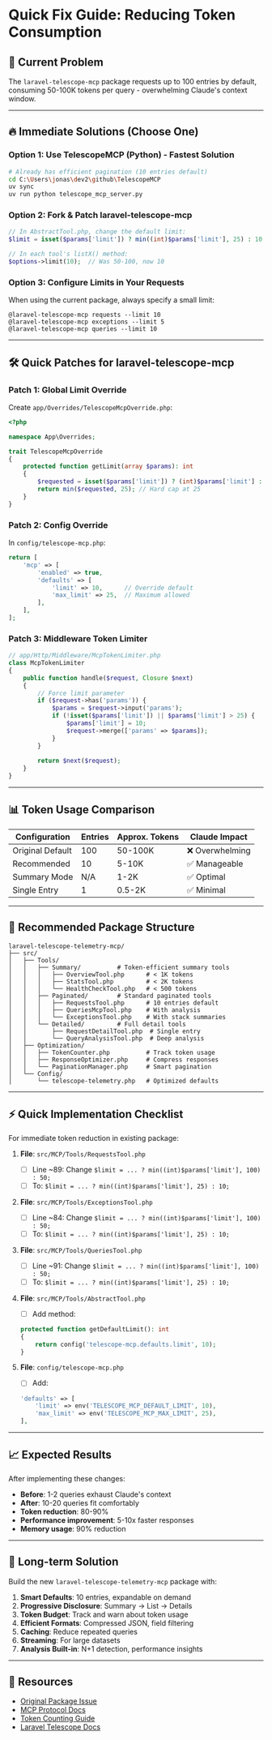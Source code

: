 # Quick Fix Guide: Reducing Token Consumption

## 🚨 Current Problem
The `laravel-telescope-mcp` package requests up to 100 entries by default, consuming 50-100K tokens per query - overwhelming Claude's context window.

---

## 🔥 Immediate Solutions (Choose One)

### Option 1: Use TelescopeMCP (Python) - Fastest Solution
```bash
# Already has efficient pagination (10 entries default)
cd C:\Users\jonas\dev2\github\TelescopeMCP
uv sync
uv run python telescope_mcp_server.py
```

### Option 2: Fork & Patch laravel-telescope-mcp
```php
// In AbstractTool.php, change the default limit:
$limit = isset($params['limit']) ? min((int)$params['limit'], 25) : 10;  // Was 100, now 10

// In each tool's listX() method:
$options->limit(10);  // Was 50-100, now 10
```

### Option 3: Configure Limits in Your Requests
When using the current package, always specify a small limit:
```
@laravel-telescope-mcp requests --limit 10
@laravel-telescope-mcp exceptions --limit 5
@laravel-telescope-mcp queries --limit 10
```

---

## 🛠️ Quick Patches for laravel-telescope-mcp

### Patch 1: Global Limit Override
Create `app/Overrides/TelescopeMcpOverride.php`:
```php
<?php

namespace App\Overrides;

trait TelescopeMcpOverride
{
    protected function getLimit(array $params): int
    {
        $requested = isset($params['limit']) ? (int)$params['limit'] : 10;
        return min($requested, 25); // Hard cap at 25
    }
}
```

### Patch 2: Config Override
In `config/telescope-mcp.php`:
```php
return [
    'mcp' => [
        'enabled' => true,
        'defaults' => [
            'limit' => 10,      // Override default
            'max_limit' => 25,  // Maximum allowed
        ],
    ],
];
```

### Patch 3: Middleware Token Limiter
```php
// app/Http/Middleware/McpTokenLimiter.php
class McpTokenLimiter
{
    public function handle($request, Closure $next)
    {
        // Force limit parameter
        if ($request->has('params')) {
            $params = $request->input('params');
            if (!isset($params['limit']) || $params['limit'] > 25) {
                $params['limit'] = 10;
                $request->merge(['params' => $params]);
            }
        }
        
        return $next($request);
    }
}
```

---

## 📊 Token Usage Comparison

| Configuration | Entries | Approx. Tokens | Claude Impact |
|--------------|---------|----------------|---------------|
| Original Default | 100 | 50-100K | ❌ Overwhelming |
| Recommended | 10 | 5-10K | ✅ Manageable |
| Summary Mode | N/A | 1-2K | ✅ Optimal |
| Single Entry | 1 | 0.5-2K | ✅ Minimal |

---

## 🚀 Recommended Package Structure

```
laravel-telescope-telemetry-mcp/
├── src/
│   ├── Tools/
│   │   ├── Summary/          # Token-efficient summary tools
│   │   │   ├── OverviewTool.php      # < 1K tokens
│   │   │   ├── StatsTool.php         # < 2K tokens
│   │   │   └── HealthCheckTool.php   # < 500 tokens
│   │   ├── Paginated/        # Standard paginated tools
│   │   │   ├── RequestsTool.php      # 10 entries default
│   │   │   ├── QueriesMcpTool.php    # With analysis
│   │   │   └── ExceptionsTool.php    # With stack summaries
│   │   └── Detailed/         # Full detail tools
│   │       ├── RequestDetailTool.php  # Single entry
│   │       └── QueryAnalysisTool.php  # Deep analysis
│   ├── Optimization/
│   │   ├── TokenCounter.php          # Track token usage
│   │   ├── ResponseOptimizer.php     # Compress responses
│   │   └── PaginationManager.php     # Smart pagination
│   └── Config/
│       └── telescope-telemetry.php   # Optimized defaults
```

---

## ⚡ Quick Implementation Checklist

For immediate token reduction in existing package:

1. **File**: `src/MCP/Tools/RequestsTool.php`
   - [ ] Line ~89: Change `$limit = ... ? min((int)$params['limit'], 100) : 50;`
   - [ ] To: `$limit = ... ? min((int)$params['limit'], 25) : 10;`

2. **File**: `src/MCP/Tools/ExceptionsTool.php`
   - [ ] Line ~84: Change `$limit = ... ? min((int)$params['limit'], 100) : 50;`
   - [ ] To: `$limit = ... ? min((int)$params['limit'], 25) : 10;`

3. **File**: `src/MCP/Tools/QueriesTool.php`
   - [ ] Line ~91: Change `$limit = ... ? min((int)$params['limit'], 100) : 50;`
   - [ ] To: `$limit = ... ? min((int)$params['limit'], 25) : 10;`

4. **File**: `src/MCP/Tools/AbstractTool.php`
   - [ ] Add method:
   ```php
   protected function getDefaultLimit(): int
   {
       return config('telescope-mcp.defaults.limit', 10);
   }
   ```

5. **File**: `config/telescope-mcp.php`
   - [ ] Add:
   ```php
   'defaults' => [
       'limit' => env('TELESCOPE_MCP_DEFAULT_LIMIT', 10),
       'max_limit' => env('TELESCOPE_MCP_MAX_LIMIT', 25),
   ],
   ```

---

## 📈 Expected Results

After implementing these changes:

- **Before**: 1-2 queries exhaust Claude's context
- **After**: 10-20 queries fit comfortably
- **Token reduction**: 80-90%
- **Performance improvement**: 5-10x faster responses
- **Memory usage**: 90% reduction

---

## 🎯 Long-term Solution

Build the new `laravel-telescope-telemetry-mcp` package with:

1. **Smart Defaults**: 10 entries, expandable on demand
2. **Progressive Disclosure**: Summary → List → Details
3. **Token Budget**: Track and warn about token usage
4. **Efficient Formats**: Compressed JSON, field filtering
5. **Caching**: Reduce repeated queries
6. **Streaming**: For large datasets
7. **Analysis Built-in**: N+1 detection, performance insights

---

## 🔗 Resources

- [Original Package Issue](https://github.com/lucianotonet/laravel-telescope-mcp/issues)
- [MCP Protocol Docs](https://modelcontextprotocol.io)
- [Token Counting Guide](https://platform.openai.com/tokenizer)
- [Laravel Telescope Docs](https://laravel.com/docs/telescope)